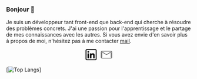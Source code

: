 ### Bonjour 👋

Je suis un développeur tant front-end que back-end qui cherche à résoudre des problèmes concrets. J'ai une passion pour l'apprentissage et le partage de mes connaissances avec les autres. 
Si vous avez envie d'en savoir plus à propos de moi, n'hésitez pas à me contacter [mail](mailto:matthewhons19@gmail.com).

<p align='center'>
<a href="https://www.linkedin.com/in/matthew-hons/"><img height="30" src="./linkedin.png"></a>&nbsp;&nbsp;
<a href="mailto:matthewhons19@gmail.com"><img height="30" src="./mail.png"></a>
</p>

[![Top Langs](https://github-readme-stats.vercel.app/api/top-langs/?username=MatthewHons&layout=compact)]
